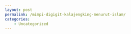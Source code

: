 ```yaml
---
layout: post
permalink: /mimpi-digigit-kalajengking-menurut-islam/
categories:
    - Uncategorized
---
```


